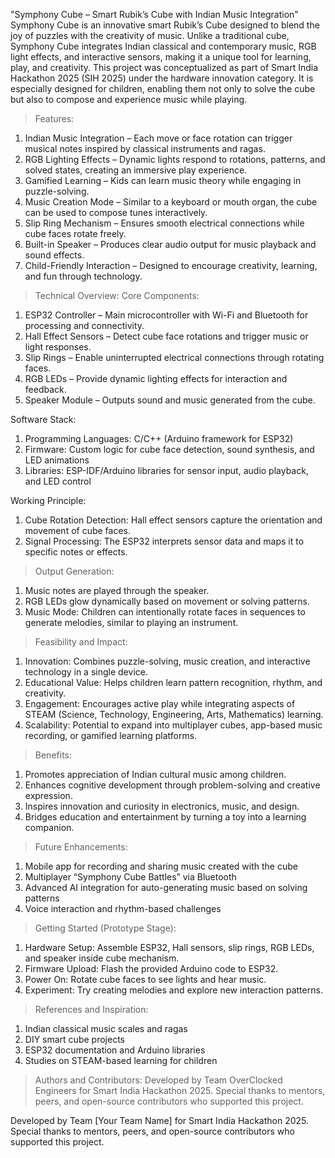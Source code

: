 "Symphony Cube – Smart Rubik’s Cube with Indian Music Integration"
   Symphony Cube is an innovative smart Rubik’s Cube designed to blend the joy of puzzles with the creativity of music. Unlike a traditional cube, Symphony Cube integrates Indian classical and contemporary music, RGB light effects, and interactive sensors, making it a unique tool for learning, play, and creativity.
   This project was conceptualized as part of Smart India Hackathon 2025 (SIH 2025) under the hardware innovation category. It is especially designed for children, enabling them not only to solve the cube but also to compose and experience music while playing.

>Features:
1) Indian Music Integration – Each move or face rotation can trigger musical notes inspired by classical instruments and ragas.
2) RGB Lighting Effects – Dynamic lights respond to rotations, patterns, and solved states, creating an immersive play experience.
3) Gamified Learning – Kids can learn music theory while engaging in puzzle-solving.
4) Music Creation Mode – Similar to a keyboard or mouth organ, the cube can be used to compose tunes interactively.
5) Slip Ring Mechanism – Ensures smooth electrical connections while cube faces rotate freely.
6) Built-in Speaker – Produces clear audio output for music playback and sound effects.
7) Child-Friendly Interaction – Designed to encourage creativity, learning, and fun through technology.

>Technical Overview:
  Core Components:
  1) ESP32 Controller – Main microcontroller with Wi-Fi and Bluetooth for processing and connectivity.
  2) Hall Effect Sensors – Detect cube face rotations and trigger music or light responses.
  3) Slip Rings – Enable uninterrupted electrical connections through rotating faces.
  4) RGB LEDs – Provide dynamic lighting effects for interaction and feedback.
  5) Speaker Module – Outputs sound and music generated from the cube.
     
  Software Stack:
  1) Programming Languages: C/C++ (Arduino framework for ESP32)
  2) Firmware: Custom logic for cube face detection, sound synthesis, and LED animations
  3) Libraries: ESP-IDF/Arduino libraries for sensor input, audio playback, and LED control
  
  Working Principle:
  1) Cube Rotation Detection: Hall effect sensors capture the orientation and movement of cube faces.
  2) Signal Processing: The ESP32 interprets sensor data and maps it to specific notes or effects.

>Output Generation:
1) Music notes are played through the speaker.
2) RGB LEDs glow dynamically based on movement or solving patterns.
3) Music Mode: Children can intentionally rotate faces in sequences to generate melodies, similar to playing an instrument.

>Feasibility and Impact:
1) Innovation: Combines puzzle-solving, music creation, and interactive technology in a single device.
2) Educational Value: Helps children learn pattern recognition, rhythm, and creativity.
3) Engagement: Encourages active play while integrating aspects of STEAM (Science, Technology, Engineering, Arts, Mathematics) learning.
4) Scalability: Potential to expand into multiplayer cubes, app-based music recording, or gamified learning platforms.

>Benefits:
1) Promotes appreciation of Indian cultural music among children.
2) Enhances cognitive development through problem-solving and creative expression.
3) Inspires innovation and curiosity in electronics, music, and design.
4) Bridges education and entertainment by turning a toy into a learning companion.

>Future Enhancements:
1) Mobile app for recording and sharing music created with the cube
2) Multiplayer “Symphony Cube Battles” via Bluetooth
3) Advanced AI integration for auto-generating music based on solving patterns
4) Voice interaction and rhythm-based challenges

>Getting Started (Prototype Stage):
1) Hardware Setup: Assemble ESP32, Hall sensors, slip rings, RGB LEDs, and speaker inside cube mechanism.
2) Firmware Upload: Flash the provided Arduino code to ESP32.
3) Power On: Rotate cube faces to see lights and hear music.
4) Experiment: Try creating melodies and explore new interaction patterns.

>References and Inspiration:
1) Indian classical music scales and ragas
2) DIY smart cube projects
3) ESP32 documentation and Arduino libraries
4) Studies on STEAM-based learning for children

>Authors and Contributors:
Developed by Team OverClocked Engineers for Smart India Hackathon 2025.
Special thanks to mentors, peers, and open-source contributors who supported this project.


Developed by Team [Your Team Name] for Smart India Hackathon 2025.
Special thanks to mentors, peers, and open-source contributors who supported this project.

